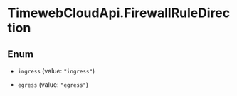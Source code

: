 # TimewebCloudApi.FirewallRuleDirection

## Enum


* `ingress` (value: `"ingress"`)

* `egress` (value: `"egress"`)



